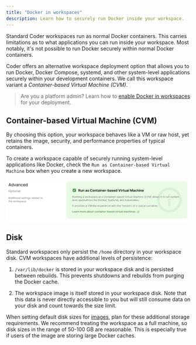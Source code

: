 ```yaml
---
title: "Docker in workspaces"
description: Learn how to securely run Docker inside your workspace.
---
```


Standard Coder workspaces run as normal Docker containers. This carries
limitations as to what applications you can run inside your workspace. Most
notably, it's not possible to run Docker securely within normal Docker
containers.

Coder offers an alternative workspace deployment option that allows you to run
Docker, Docker Compose, systemd, and other system-level applications securely
within your development containers. We call this workspace variant a
_Container-based Virtual Machine (CVM)_.

> Are you a platform admin? Learn how to
> [enable Docker in workspaces](../admin/workspace-management/cvms.md) for your
> deployment.

## Container-based Virtual Machine (CVM)

By choosing this option, your workspace behaves like a VM or raw host, yet
retains the image, security, and performance properties of typical containers.

To create a workspace capable of securely running system-level applications like
Docker, check the `Run as Container-based Virtual Machine` box when you create a
new workspace.

![Create CVM](../assets/cvm-create.png)

## Disk

Standard workspaces only persist the `/home` directory in your workspace disk.
CVM workspaces have additional levels of persistence:

1. `/var/lib/docker` is stored in your workspace disk and is persisted between
   rebuilds. This prevents shutdowns and rebuilds from purging the Docker cache.

1. The workspace image is itself stored in your workspace disk. Note that this
   data is never directly accessible to you but will still consume data on your
   disk and count towards the size limit.

When setting default disk sizes for [images](../images/index.md), plan for these
additional storage requirements. We recommend treating the workspace as a full
machine, so disk sizes in the range of 50-100 GB are reasonable. This is
especially true if users of the image are storing large Docker caches.
